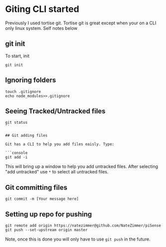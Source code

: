 # Giting CLI started 

Previously I used tortise git. Tortise git is great except when your on a CLI only linux system. Self notes below

## git init 

To start, init

```console
git init
```

## Ignoring folders 

```console
touch .gitignore
echo node_modules>>.gitignore
```

## Seeing Tracked/Untracked files 

``` console
git status
``

## Git adding files 

Git has a CLI to help you add files eaisly. Type:

```console
git add -i
```

This will bring up a window to help you add untracked files. After selecting "add untracked" use `*` to select all untracked files. 

## Git committing files 

```console
git commit -m [Your message here]
```

## Setting up repo for pushing 

```console
git remote add origin https://natezimmer@github.com/NateZimmer/piSense
git push --set-upstream origin master
```

Note, once this is done you will only have to use `git push` in the future. 

